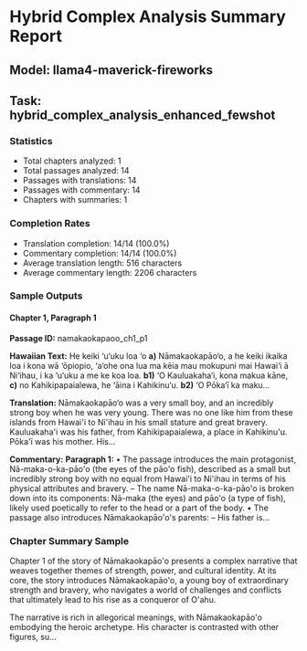 # Hybrid Complex Analysis Summary Report
## Model: llama4-maverick-fireworks
## Task: hybrid_complex_analysis_enhanced_fewshot

### Statistics
- Total chapters analyzed: 1
- Total passages analyzed: 14
- Passages with translations: 14
- Passages with commentary: 14
- Chapters with summaries: 1

### Completion Rates
- Translation completion: 14/14 (100.0%)
- Commentary completion: 14/14 (100.0%)
- Average translation length: 516 characters
- Average commentary length: 2206 characters

### Sample Outputs

#### Chapter 1, Paragraph 1
**Passage ID:** namakaokapaoo_ch1_p1

**Hawaiian Text:**
He keiki ‘u‘uku loa ‘o **a)** Nāmakaokapāo‘o, a he  keiki ikaika loa i kona wā ‘ōpiopio, ‘a‘ohe ona lua  ma kēia mau mokupuni mai Hawai‘i ā Ni‘ihau, i ka  ‘u‘uku a me ke koa loa. **b1)** ‘O Kauluakaha‘i, kona   makua kāne, **c)** no Kahikipapaialewa, he ‘āina i  Kahikinu‘u. **b2)** ‘O Pōka‘ī ka maku...

**Translation:**
Nāmakaokapāo‘o was a very small boy, and an incredibly strong boy when he was very young. There was no one like him from these islands from Hawai'i to Ni'ihau in his small stature and great bravery. Kauluakaha'i was his father, from Kahikipapaialewa, a place in Kahikinu'u. Pōka'ī was his mother. His...

**Commentary:**
**Paragraph 1:**
• The passage introduces the main protagonist, Nā-maka-o-ka-pāo'o (the eyes of the pāo'o fish), described as a small but incredibly strong boy with no equal from Hawai'i to Ni'ihau in terms of his physical attributes and bravery. 
– The name Nā-maka-o-ka-pāo'o is broken down into its components: Nā-maka (the eyes) and pāo'o (a type of fish), likely used poetically to refer to the head or a part of the body.
• The passage also introduces Nāmakaokapāo'o's parents: 
– His father is...

### Chapter Summary Sample
Chapter 1 of the story of Nāmakaokapāo'o presents a complex narrative that weaves together themes of strength, power, and cultural identity. At its core, the story introduces Nāmakaokapāo'o, a young boy of extraordinary strength and bravery, who navigates a world of challenges and conflicts that ultimately lead to his rise as a conqueror of O'ahu.

The narrative is rich in allegorical meanings, with Nāmakaokapāo'o embodying the heroic archetype. His character is contrasted with other figures, su...